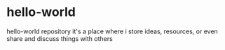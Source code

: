 # hello-world
hello-world repository it's a place where i store ideas, resources, or even share and discuss things with others
